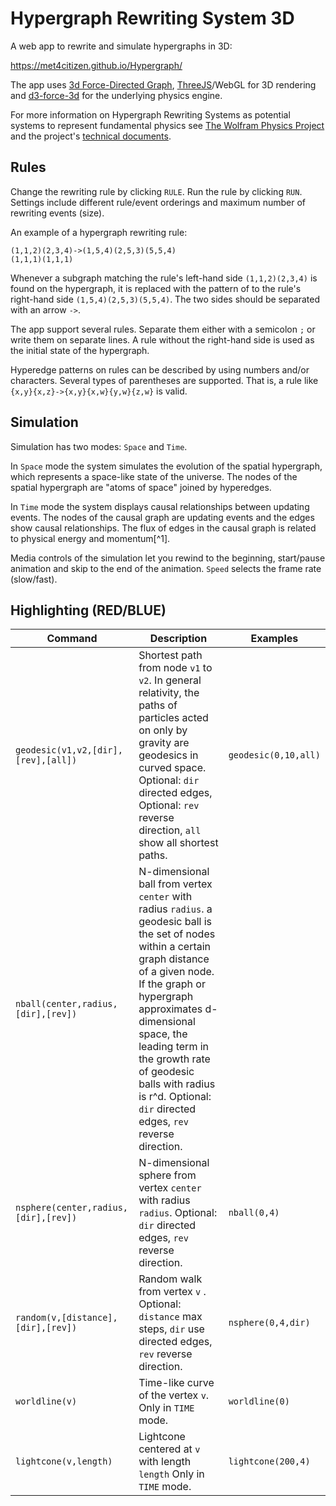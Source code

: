 # Hypergraph Rewriting System 3D

A web app to rewrite and simulate hypergraphs in 3D:

https://met4citizen.github.io/Hypergraph/

The app uses [3d Force-Directed Graph](https://github.com/vasturiano/3d-force-graph),
[ThreeJS](https://github.com/mrdoob/three.js/)/WebGL for 3D rendering and
[d3-force-3d](https://github.com/vasturiano/d3-force-3d) for the underlying
physics engine.

For more information on Hypergraph Rewriting Systems as potential systems to
represent fundamental physics see [The Wolfram Physics Project](https://www.wolframphysics.org)
and the project's [technical documents](https://www.wolframphysics.org/technical-documents/). 

## Rules

Change the rewriting rule by clicking `RULE`. Run the rule by clicking `RUN`.
Settings include different rule/event orderings and maximum number of
rewriting events (size).

An example of a hypergraph rewriting rule:

```
(1,1,2)(2,3,4)->(1,5,4)(2,5,3)(5,5,4)
(1,1,1)(1,1,1)
```

Whenever a subgraph matching the rule's left-hand side `(1,1,2)(2,3,4)` is
found on the hypergraph, it is replaced with the pattern of to the rule's
right-hand side `(1,5,4)(2,5,3)(5,5,4)`. The two sides should be separated with
an arrow `->`.

The app support several rules. Separate them either with a semicolon `;` or
write them on separate lines. A rule without the right-hand side is used as
the initial state of the hypergraph.

Hyperedge patterns on rules can be described by using numbers and/or characters.
Several types of parentheses are supported. That is, a rule like
`{x,y}{x,z}->{x,y}{x,w}{y,w}{z,w}` is valid.

## Simulation

Simulation has two modes: `Space` and `Time`.

In `Space` mode the system simulates the evolution of the spatial hypergraph, which
represents a space-like state of the universe. The nodes of the spatial hypergraph
are "atoms of space" joined by hyperedges.

In `Time` mode the system displays causal relationships between updating events.
The nodes of the causal graph are updating events and the edges show causal relationships.
The flux of edges in the causal graph is related to physical energy and momentum[^1].

Media controls of the simulation let you rewind to the beginning, start/pause animation and
skip to the end of the animation. `Speed` selects the frame rate (slow/fast).

## Highlighting (RED/BLUE)

Command | Description | Examples
--- | --- | ---
`geodesic(v1,v2,[dir],[rev],[all])` | Shortest path from node `v1` to `v2`. In general relativity, the paths of particles acted on only by gravity are geodesics in curved space. Optional: `dir` directed edges, Optional: `rev` reverse direction, `all` show all shortest paths. | `geodesic(0,10,all)`
`nball(center,radius,[dir],[rev])` | N-dimensional ball from vertex `center` with radius `radius`. a geodesic ball is the set of nodes within a certain graph distance of a given node. If the graph or hypergraph approximates d-dimensional space, the leading term in the growth rate of geodesic balls with radius is r^d. Optional: `dir` directed edges, `rev` reverse direction.
`nsphere(center,radius,[dir],[rev])` | N-dimensional sphere from vertex `center` with radius `radius`. Optional: `dir` directed edges, `rev` reverse direction. | `nball(0,4)`
`random(v,[distance],[dir],[rev])` | Random walk from vertex `v` . Optional: `distance` max steps, `dir` use directed edges, `rev` reverse direction. | `nsphere(0,4,dir)`
`worldline(v)` | Time-like curve of the vertex `v`. Only in `TIME` mode. | `worldline(0)`
`lightcone(v,length)` | Lightcone centered at `v` with length `length` Only in `TIME` mode. | `lightcone(200,4)`



